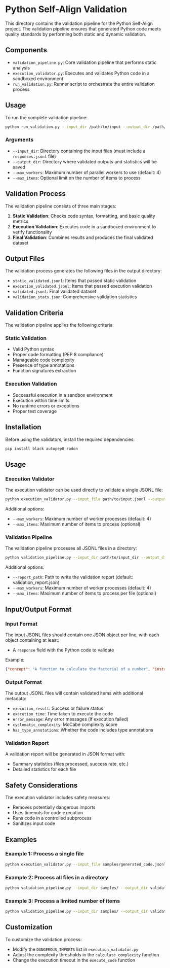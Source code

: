 # Python Self-Align Validation

This directory contains the validation pipeline for the Python Self-Align project. The validation pipeline ensures that generated Python code meets quality standards by performing both static and dynamic validation.

## Components

- `validation_pipeline.py`: Core validation pipeline that performs static analysis
- `execution_validator.py`: Executes and validates Python code in a sandboxed environment
- `run_validation.py`: Runner script to orchestrate the entire validation process

## Usage

To run the complete validation pipeline:

```bash
python run_validation.py --input_dir /path/to/input --output_dir /path/to/output --max_workers 4
```

### Arguments

- `--input_dir`: Directory containing the input files (must include a `responses.jsonl` file)
- `--output_dir`: Directory where validated outputs and statistics will be saved
- `--max_workers`: Maximum number of parallel workers to use (default: 4)
- `--max_items`: Optional limit on the number of items to process

## Validation Process

The validation pipeline consists of three main stages:

1. **Static Validation**: Checks code syntax, formatting, and basic quality metrics
2. **Execution Validation**: Executes code in a sandboxed environment to verify functionality
3. **Final Validation**: Combines results and produces the final validated dataset

## Output Files

The validation process generates the following files in the output directory:

- `static_validated.jsonl`: Items that passed static validation
- `execution_validated.jsonl`: Items that passed execution validation
- `validated.jsonl`: Final validated dataset
- `validation_stats.json`: Comprehensive validation statistics

## Validation Criteria

The validation pipeline applies the following criteria:

### Static Validation
- Valid Python syntax
- Proper code formatting (PEP 8 compliance)
- Manageable code complexity
- Presence of type annotations
- Function signatures extraction

### Execution Validation
- Successful execution in a sandbox environment
- Execution within time limits
- No runtime errors or exceptions
- Proper test coverage

## Installation

Before using the validators, install the required dependencies:

```bash
pip install black autopep8 radon
```

## Usage

### Execution Validator

The execution validator can be used directly to validate a single JSONL file:

```bash
python execution_validator.py --input_file path/to/input.jsonl --output_file path/to/output.jsonl
```

Additional options:
- `--max_workers`: Maximum number of worker processes (default: 4)
- `--max_items`: Maximum number of items to process (optional)

### Validation Pipeline

The validation pipeline processes all JSONL files in a directory:

```bash
python validation_pipeline.py --input_dir path/to/input_dir --output_dir path/to/output_dir
```

Additional options:
- `--report_path`: Path to write the validation report (default: validation_report.json)
- `--max_workers`: Maximum number of worker processes (default: 4)
- `--max_items`: Maximum number of items to process per file (optional)

## Input/Output Format

### Input Format

The input JSONL files should contain one JSON object per line, with each object containing at least:
- A `response` field with the Python code to validate

Example:
```json
{"concept": "A function to calculate the factorial of a number", "instruction": "Write a Python function to calculate factorial", "response": "def factorial(n):\n    if n == 0 or n == 1:\n        return 1\n    else:\n        return n * factorial(n-1)"}
```

### Output Format

The output JSONL files will contain validated items with additional metadata:
- `execution_result`: Success or failure status
- `execution_time`: Time taken to execute the code
- `error_message`: Any error messages (if execution failed)
- `cyclomatic_complexity`: McCabe complexity score
- `has_type_annotations`: Whether the code includes type annotations

### Validation Report

A validation report will be generated in JSON format with:
- Summary statistics (files processed, success rate, etc.)
- Detailed statistics for each file

## Safety Considerations

The execution validator includes safety measures:
- Removes potentially dangerous imports
- Uses timeouts for code execution
- Runs code in a controlled subprocess
- Sanitizes input code

## Examples

### Example 1: Process a single file

```bash
python execution_validator.py --input_file samples/generated_code.jsonl --output_file samples/validated_code.jsonl
```

### Example 2: Process all files in a directory

```bash
python validation_pipeline.py --input_dir samples/ --output_dir validated/ --max_workers 8
```

### Example 3: Process a limited number of items

```bash
python validation_pipeline.py --input_dir samples/ --output_dir validated/ --max_items 100
```

## Customization

To customize the validation process:
- Modify the `DANGEROUS_IMPORTS` list in `execution_validator.py`
- Adjust the complexity thresholds in the `calculate_complexity` function
- Change the execution timeout in the `execute_code` function 